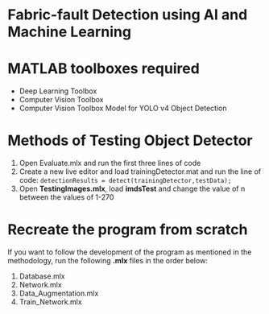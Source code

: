 # Fabric-fault Detection using AI and Machine Learning

# MATLAB toolboxes required
- Deep Learning Toolbox
- Computer Vision Toolbox
- Computer Vision Toolbox Model for YOLO v4 Object Detection

# Methods of Testing Object Detector
1) Open  Evaluate.mlx and run the first three lines of code
2) Create a new live editor and load trainingDetector.mat and run the line of code:
   `detectionResults = detect(trainingDetector,testData);`
3) Open **TestingImages.mlx**, load **imdsTest** and change the value of n between the values of 1-270

# Recreate the program from scratch
If you want to follow the development of the program as mentioned in the methodology, run the following **.mlx** files in the order below:
1) Database.mlx
2) Network.mlx
3) Data_Augmentation.mlx
4) Train_Network.mlx

